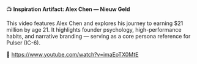 
📺 **Inspiration Artifact: Alex Chen — Nieuw Geld**

This video features Alex Chen and explores his journey to earning $21 million by age 21. It highlights founder psychology, high-performance habits, and narrative branding — serving as a core persona reference for Pulser (IC-6).

🔗 https://www.youtube.com/watch?v=imaEoTX0MtE
